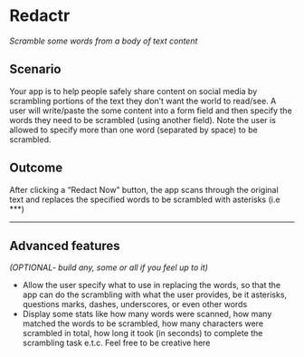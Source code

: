 # Redactr

_Scramble some words from a body of text content_

## Scenario

Your app is to help people safely share content on social media by scrambling portions of the text they don’t want the world to read/see. A user will write/paste the some content into a form field and then specify the words they need to be scrambled (using another field). Note the user is allowed to specify more than one word (separated by space) to be scrambled.

## Outcome

After clicking a “Redact Now” button, the app scans through the original text and replaces the specified words to be scrambled with asterisks (i.e \*\*\*)

<hr />

## Advanced features

_(OPTIONAL- build any, some or all if you feel up to it)_

- Allow the user specify what to use in replacing the words, so that the app can do the scrambling with what the user provides, be it asterisks, questions marks, dashes, underscores, or even other words
- Display some stats like how many words were scanned, how many matched the words to be scrambled, how many characters were scrambled in total, how long it took (in seconds) to complete the scrambling task e.t.c. Feel free to be creative here
